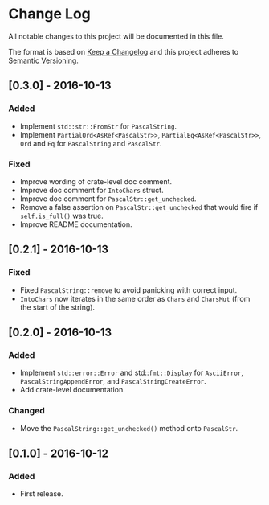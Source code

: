 # Change Log
All notable changes to this project will be documented in this file.

The format is based on [Keep a Changelog](http://keepachangelog.com/) 
and this project adheres to [Semantic Versioning](http://semver.org/).

## [0.3.0] - 2016-10-13
### Added
- Implement `std::str::FromStr` for `PascalString`.
- Implement `PartialOrd<AsRef<PascalStr>>`, `PartialEq<AsRef<PascalStr>>`, `Ord` and `Eq` for `PascalString` and
  `PascalStr`.

### Fixed
- Improve wording of crate-level doc comment.
- Improve doc comment for `IntoChars` struct.
- Improve doc comment for `PascalStr::get_unchecked`.
- Remove a false assertion on `PascalStr::get_unchecked` that would fire if `self.is_full()` was true.
- Improve README documentation.

## [0.2.1] - 2016-10-13
### Fixed
- Fixed `PascalString::remove` to avoid panicking with correct input.
- `IntoChars` now iterates in the same order as `Chars` and `CharsMut` (from the start of the string).

## [0.2.0] - 2016-10-13
### Added
- Implement `std::error::Error` and std::`fmt::Display` for `AsciiError`, `PascalStringAppendError`, and
  `PascalStringCreateError`.
- Add crate-level documentation.

### Changed
- Move the `PascalString::get_unchecked()` method onto `PascalStr`.

## [0.1.0] - 2016-10-12
### Added
- First release.
